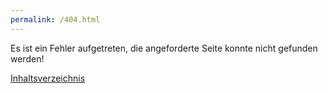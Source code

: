 ```yaml
---
permalink: /404.html
---
```

Es ist ein Fehler aufgetreten, die angeforderte Seite konnte nicht gefunden werden!

[Inhaltsverzeichnis](./README.md)


